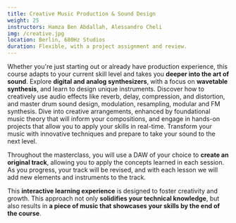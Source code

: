 ```yaml
---
title: Creative Music Production & Sound Design
weight: 25
instructors: Hamza Ben Abdallah, Alessandro Cheli
img: /creative.jpg
location: Berlin, 680Hz Studios
duration: Flexible, with a project assignment and review.
---
```


Whether you're just starting out or already have production experience, this course adapts to your current skill level and takes you **deeper into the art of sound**. Explore **digital and analog synthesizers**, with a focus on **wavetable synthesis**, and learn to design unique instruments. Discover how to creatively use audio effects like reverb, delay, compression, and distortion, and master drum sound design, modulation, resampling, modular and FM synthesis. Dive into creative arrangements, enhanced by foundational music theory that will inform your compositions, and engage in hands-on projects that allow you to apply your skills in real-time. Transform your music with innovative techniques and prepare to take your sound to the next level.

Throughout the masterclass, you will use a DAW of your choice to **create an original track**, allowing you to apply the concepts learned in each session.
As you progress, your track will be revised, and with each lesson we will add new elements and instruments to the track.

This **interactive learning experience** is designed to foster creativity and growth.
This approach not only **solidifies your technical knowledge**, but also results
in **a piece of music that showcases your skills by the end of the course**.
